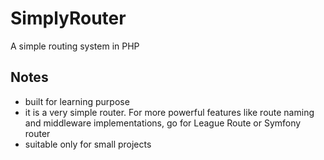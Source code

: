 # SimplyRouter

A simple routing system in PHP

## Notes

- built for learning purpose
- it is a very simple router. For more powerful features like route naming and middleware implementations, go for League Route or Symfony router
- suitable only for small projects
